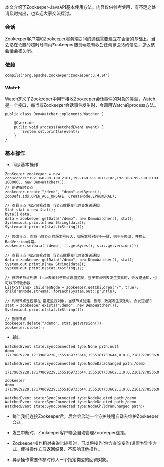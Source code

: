 本文介绍了Zookeeper-JavaAPI基本使用方法。内容仅供参考使用，有不足之处请及时指出，也欢迎大家交流探讨。

### 会话

Zookeeper客户端和Zookeeper服务端之间的通信需要建立在会话的基础上，当会话在设置的超时时间内Zookeeper服务端没有收到任何该会话的信息，那么该会话会被关闭。

### 依赖

```
compile("org.apache.zookeeper:zookeeper:3.4.14")
```

### Watch

Watch定义了Zookeeper中用于接收Zookeeper会话事件的对象的类型，Watch是一个接口，每当有Zookeeper会话事件发生时，会调用Watch的process方法。

```
public class DemoWatcher implements Watcher {

    @Override
    public void process(WatchedEvent event) {
        System.out.println(event);
    }
}
```

### 基本操作

* 同步基本操作

```
ZooKeeper zookeeper = new ZooKeeper("192.168.99.100:2181,192.168.99.100:2182,192.168.99.100:2183", 1000000, new DemoWatcher());
// 创建临时节点
zookeeper.create("/demo", "demo".getBytes(), ZooDefs.Ids.OPEN_ACL_UNSAFE, CreateMode.EPHEMERAL);

// 查看节点 指定监视对象 当节点数据变化时会发送通知
Stat stat = new Stat();
byte[] data;
data = zookeeper.getData("/demo", new DemoWatcher(), stat);
System.out.println(new String(data));
System.out.println(stat.toString());

// 修改节点，需将当前节点的版本号传入，如版本号对应不一致，则不会修改，并抛出BadVersion异常。
zookeeper.setData("/demo", "".getBytes(), stat.getVersion());

// 查看节点 指定监视对象 当节点数据变化时会发送通知
data = zookeeper.getData("/demo", new DemoWatcher(), stat);
System.out.println(new String(data));
System.out.println(stat.toString());

// 获取子节点列表 true表示对子节点设置监视，当子节点列表发生变化时，会发送通知，也可以不传此参数
List<String> childrenNode = zookeeper.getChildren("/", true);
childrenNode.stream().forEach(System.out::println);

// 判断节点是否存在 指定监视对象，当该节点创建，删除，数据发生变化时，会发送通知
stat = zookeeper.exists("/demo", new DemoWatcher());
System.out.println(stat.toString());

// 删除节点
zookeeper.delete("/demo", stat.getVersion());
zookeeper.close();
```

* 输出

```
WatchedEvent state:SyncConnected type:None path:null
demo
17179869228,17179869228,1555169733644,1555169733644,0,0,0,216172785363845125,4,0,17179869228

WatchedEvent state:SyncConnected type:NodeDataChanged path:/demo

17179869228,17179869229,1555169733644,1555169733662,1,0,0,216172785363845125,0,0,17179869228

zookeeper
demo
17179869228,17179869229,1555169733644,1555169733662,1,0,0,216172785363845125,0,0,17179869228

WatchedEvent state:SyncConnected type:NodeDeleted path:/demo
WatchedEvent state:SyncConnected type:NodeDeleted path:/demo
WatchedEvent state:SyncConnected type:NodeChildrenChanged path:/
```

* 每当我们连接Zookeeper后，后台会启动一个守护线程自动去维护Zookeeper会话。

* 发生中断时，Zookeeper客户端会自动管理Zookeeper连接。

* Zookeeper操作相对来说比较费时，可以将操作(包含查询操作)设置为异步方式，使得操作立马返回结果，不影响其他操作。

* 异步操作需要传参时传入一个指定类型的回调对象。